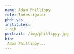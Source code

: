 ```yaml
---
name: Adam Phillippy
role: Investigator
phd: yes
institutes:
- nih
portrait: /img/phillippy.jpg
bio:
 Adam Phillippy...
---
```

